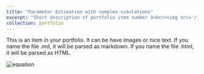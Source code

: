 ```yaml
---
title: "Parameter Estimation with complex simulations"
excerpt: "Short description of portfolio item number 1<br/><img src='/images/ABC/Screenshot 2020-05-04 at 7.13.01 PM.png'>"
collection: portfolio
---
```


This is an item in your portfolio. It can be have images or nice text. If you name the file .md, it will be parsed as markdown. If you name the file .html, it will be parsed as HTML. 

![equation](https://microsoft.codecogs.com/gif.latex?\dpi{400}\alpha&space;+&space;\frac{2\beta}{\gamma})  
